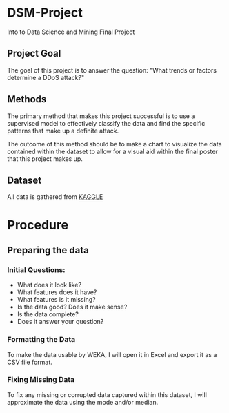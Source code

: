 # DSM-Project
Into to Data Science and Mining Final Project

## Project Goal

  The goal of this project is to answer the question:
  "What trends or factors determine a DDoS attack?"

## Methods

  The primary method that makes this project successful is to use a supervised model to effectively classify the data and find the specific patterns that make up a definite attack.

  The outcome of this method should be to make a chart to visualize the data contained within the dataset to allow for a visual aid within the final poster that this project makes up.

## Dataset

  All data is gathered from [KAGGLE](https://www.kaggle.com/datasets/aymenabb/ddos-evaluation-dataset-cic-ddos2019)

# Procedure

## Preparing the data

### Initial Questions:

- What does it look like?
- What features does it have?
- What features is it missing?
- Is the data good? Does it make sense?
- Is the data complete?
- Does it answer your question?

### Formatting the Data

  To make the data usable by WEKA, I will open it in Excel and export it as a CSV file format.

### Fixing Missing Data

  To fix any missing or corrupted data captured within this dataset, I will approximate the data using the mode and/or median.



  

